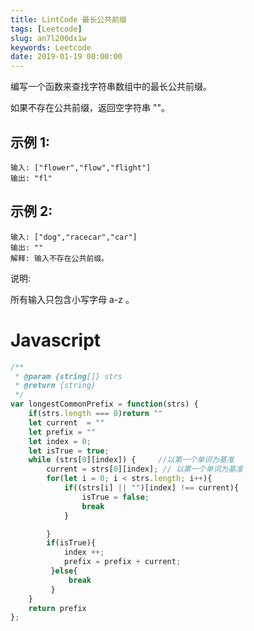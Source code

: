```yaml
---
title: LintCode 最长公共前缀
tags: [Leetcode]
slug: an7l200dx1w
keywords: Leetcode
date: 2019-01-19 00:00:00
---
```


编写一个函数来查找字符串数组中的最长公共前缀。

如果不存在公共前缀，返回空字符串 ""。

## 示例 1:
```text
输入: ["flower","flow","flight"]
输出: "fl"
```

## 示例 2:
```text
输入: ["dog","racecar","car"]
输出: ""
解释: 输入不存在公共前缀。
```


说明:

所有输入只包含小写字母 a-z 。



# Javascript

```js
/**
 * @param {string[]} strs
 * @return {string}
 */
var longestCommonPrefix = function(strs) {
    if(strs.length === 0)return ""
    let current  = ""
    let prefix = ""
    let index = 0;
    let isTrue = true;
    while (strs[0][index]) {     //以第一个单词为基准
        current = strs[0][index]; // 以第一个单词为基准
        for(let i = 0; i < strs.length; i++){
            if((strs[i] || "")[index] !== current){
                isTrue = false;
                break
            }

        }
        if(isTrue){
            index ++;
            prefix = prefix + current;
         }else{
             break
         }
    }
    return prefix
};
```